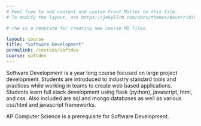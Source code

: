 ```yaml
---
# Feel free to add content and custom Front Matter to this file.
# To modify the layout, see https://jekyllrb.com/docs/themes/#overriding-theme-defaults

# the is a template for creating new course MD files

layout: course
title: "Software Development"
permalink: /courses/softdev
course: softdev
---
```

Software Development is a year long course focused on large project development. Students are introduced to industry standard tools and practices while working in teams to create web based applications. Students learn full stack development using flask (python), javascript, html, and css. Also included are sql and mongo databases as well as various css/html and javascript frameworks.

AP Computer Science is a prerequisite for Software Development.
